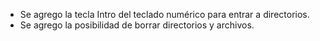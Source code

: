 * Se agrego la tecla Intro del teclado numérico para entrar a directorios.
* Se agrego la posibilidad de borrar directorios y archivos.
